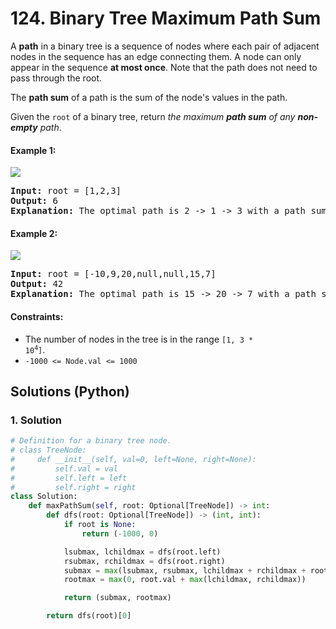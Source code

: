 # 124. Binary Tree Maximum Path Sum
A **path** in a binary tree is a sequence of nodes where each pair of adjacent nodes in the sequence has an edge connecting them. A node can only appear in the sequence **at most once**. Note that the path does not need to pass through the root.

The **path sum** of a path is the sum of the node's values in the path.

Given the `root` of a binary tree, return *the maximum **path sum** of any **non-empty** path*.

#### Example 1:
![](https://assets.leetcode.com/uploads/2020/10/13/exx1.jpg)
<pre>
<strong>Input:</strong> root = [1,2,3]
<strong>Output:</strong> 6
<strong>Explanation:</strong> The optimal path is 2 -> 1 -> 3 with a path sum of 2 + 1 + 3 = 6.
</pre>

#### Example 2:
![](https://assets.leetcode.com/uploads/2020/10/13/exx2.jpg)
<pre>
<strong>Input:</strong> root = [-10,9,20,null,null,15,7]
<strong>Output:</strong> 42
<strong>Explanation:</strong> The optimal path is 15 -> 20 -> 7 with a path sum of 15 + 20 + 7 = 42.
</pre>

#### Constraints:
* The number of nodes in the tree is in the range <code>[1, 3 * 10<sup>4</sup>]</code>.
* `-1000 <= Node.val <= 1000`

## Solutions (Python)

### 1. Solution
```Python
# Definition for a binary tree node.
# class TreeNode:
#     def __init__(self, val=0, left=None, right=None):
#         self.val = val
#         self.left = left
#         self.right = right
class Solution:
    def maxPathSum(self, root: Optional[TreeNode]) -> int:
        def dfs(root: Optional[TreeNode]) -> (int, int):
            if root is None:
                return (-1000, 0)

            lsubmax, lchildmax = dfs(root.left)
            rsubmax, rchildmax = dfs(root.right)
            submax = max(lsubmax, rsubmax, lchildmax + rchildmax + root.val)
            rootmax = max(0, root.val + max(lchildmax, rchildmax))

            return (submax, rootmax)

        return dfs(root)[0]
```
